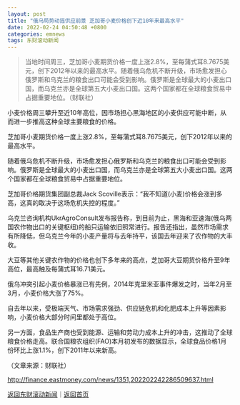 ```yaml
---
layout: post
title: "俄乌局势动摇供应前景 芝加哥小麦价格创下近10年来最高水平"
date: 2022-02-24 04:50:48 +0800
categories: emnews
tags: 东财滚动新闻
---
```

> 当地时间周三，芝加哥小麦期货价格一度上涨2.8%，至每蒲式耳8.7675美元，创下2012年以来的最高水平。随着俄乌危机不断升级，市场愈发担心俄罗斯和乌克兰的粮食出口可能会受到影响。俄罗斯是全球最大的小麦出口国，而乌克兰亦是全球第五大小麦出口国。这两个国家都在全球粮食贸易中占据重要地位。（财联社）

<p>小麦价格周三攀升至近10年高位，因市场担心黑海地区的小麦供应可能中断，从而进一步推高这种全球主要粮食的价格。<br /></p><p>芝加哥小麦期货价格一度上涨2.8%，至每蒲式耳8.7675美元，创下2012年以来的最高水平。</p><p>随着俄乌危机不断升级，市场愈发担心俄罗斯和乌克兰的粮食出口可能会受到影响。俄罗斯是全球最大的小麦出口国，而乌克兰亦是全球第五大小麦出口国。这两个国家都在全球粮食贸易中占据重要地位。</p><p>芝加哥价格期货集团副总裁Jack Scoville表示：“我不知道(小麦)价格会涨到多高，这真的取决于这场危机失控的程度。”</p><p>乌克兰咨询机构UkrAgroConsult发布报告称，到目前为止，黑海和亚速海(俄乌两国农作物出口的关键枢纽)的船只运输依旧照常进行。报告还指出，虽然市场需求有所降低，但乌克兰今年的小麦产量将与去年持平，该国去年迎来了农作物的大丰收。</p><p>大豆等其他关键农作物的价格也创下多年来的高点，芝加哥大豆期货价格升至9年高位，最高触及每蒲式耳16.71美元。</p><p>俄乌冲突引起小麦价格暴涨已有先例，2014年克里米亚事件爆发之时，当年2月至3月，小麦价格大涨了75%。</p><p>自去年以来，受极端天气、市场需求强劲、供应链危机和化肥成本上升等因素影响，小麦价格大部分时间里都处于高位。</p><p>另一方面，食品生产商也受到能源、运输和劳动力成本上升的冲击，这推动了全球粮食价格走高。联合国粮农组织(FAO)本月初发布的数据显示，全球食品价格1月份环比上涨1.1%，创下2011年以来新高。</p><p class="em_media">（文章来源：财联社）</p>

<http://finance.eastmoney.com/news/1351,202202242286509637.html>

[返回东财滚动新闻](//finews.withounder.com/emnews/)｜[返回首页](//finews.withounder.com/)
